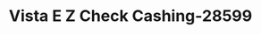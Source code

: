 ---
f_zip-code: 18201
f_state-code: PA
title: Vista E Z Check Cashing-28599
f_phone: 570-455-5907
f_city-only: Hazleton
f_address: Valmont Trailer Ct Hazleton
f_location-unique-id: '28599'
slug: vista-e-z-check-cashing-28599
updated-on: '2024-05-30T13:46:58.046Z'
created-on: '2024-05-30T13:36:59.803Z'
published-on: '2024-05-30T13:54:32.469Z'
f_city-state: cms/city/hazleton-pa.md
f_company: cms/company/vista-e-z-check-cashing.md
f_state: cms/state/pennsylvania.md
layout: '[payday-loan].html'
tags: payday-loan
---